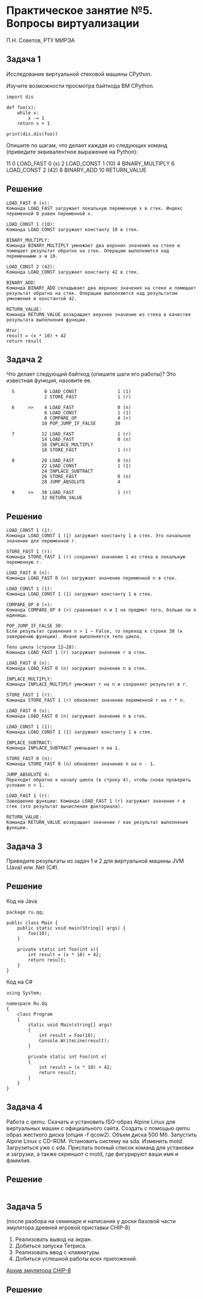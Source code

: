 # Практическое занятие №5. Вопросы виртуализации

П.Н. Советов, РТУ МИРЭА

## Задача 1

Исследование виртуальной стековой машины CPython.

Изучите возможности просмотра байткода ВМ CPython.

```
import dis

def foo(x):
    while x:
        x -= 1
    return x + 1

print(dis.dis(foo))
```

Опишите по шагам, что делает каждая из следующих команд (приведите эквивалентное выражение на Python):

 11           0 LOAD_FAST                0 (x)
              2 LOAD_CONST               1 (10)
              4 BINARY_MULTIPLY
              6 LOAD_CONST               2 (42)
              8 BINARY_ADD
             10 RETURN_VALUE

## Решение 

```
LOAD_FAST 0 (x):
Команда LOAD_FAST загружает локальную переменную x в стек. Индекс переменной 0 равен переменной x.

LOAD_CONST 1 (10):
Команда LOAD_CONST загружает константу 10 в стек.

BINARY_MULTIPLY:
Команда BINARY_MULTIPLY умножает два верхних значения на стеке и помещает результат обратно на стек. Операции выполняются над переменными x и 10.

LOAD_CONST 2 (42):
Команда LOAD_CONST загружает константу 42 в стек.

BINARY_ADD:
Команда BINARY_ADD складывает два верхних значения на стеке и помещает результат обратно на стек. Операции выполняются над результатом умножения и константой 42.

RETURN_VALUE:
Команда RETURN_VALUE возвращает верхнее значение из стека в качестве результата выполнения функции.

Итог:
result = (x * 10) + 42
return result
```

## Задача 2

Что делает следующий байткод (опишите шаги его работы)? Это известная функция, назовите ее.

```
  5           0 LOAD_CONST               1 (1)
              2 STORE_FAST               1 (r)

  6     >>    4 LOAD_FAST                0 (n)
              6 LOAD_CONST               1 (1)
              8 COMPARE_OP               4 (>)
             10 POP_JUMP_IF_FALSE       30

  7          12 LOAD_FAST                1 (r)
             14 LOAD_FAST                0 (n)
             16 INPLACE_MULTIPLY
             18 STORE_FAST               1 (r)

  8          20 LOAD_FAST                0 (n)
             22 LOAD_CONST               1 (1)
             24 INPLACE_SUBTRACT
             26 STORE_FAST               0 (n)
             28 JUMP_ABSOLUTE            4

  9     >>   30 LOAD_FAST                1 (r)
             32 RETURN_VALUE
```

## Решение 

```
LOAD_CONST 1 (1):
Команда LOAD_CONST 1 (1) загружает константу 1 в стек. Это начальное значение для переменной r.

STORE_FAST 1 (r):
Команда STORE_FAST 1 (r) сохраняет значение 1 из стека в локальную переменную r.

LOAD_FAST 0 (n):
Команда LOAD_FAST 0 (n) загружает значение переменной n в стек.

LOAD_CONST 1 (1):
Команда LOAD_CONST 1 (1) загружает константу 1 в стек.

COMPARE_OP 4 (>):
Команда COMPARE_OP 4 (>) сравнивает n и 1 на предмет того, больше ли n единицы.

POP_JUMP_IF_FALSE 30:
Если результат сравнения n > 1 — False, то переход к строке 30 (к завершению функции). Иначе выполняется тело цикла.

Тело цикла (строки 12–28):
Команда LOAD_FAST 1 (r) загружает значение r в стек.

LOAD_FAST 0 (n):
Команда LOAD_FAST 0 (n) загружает значение n в стек.

INPLACE_MULTIPLY:
Команда INPLACE_MULTIPLY умножает r на n и сохраняет результат в r.

STORE_FAST 1 (r):
Команда STORE_FAST 1 (r) обновляет значение переменной r на r * n.

LOAD_FAST 0 (n):
Команда LOAD_FAST 0 (n) загружает значение n в стек.

LOAD_CONST 1 (1):
Команда LOAD_CONST 1 (1) загружает константу 1 в стек.

INPLACE_SUBTRACT:
Команда INPLACE_SUBTRACT уменьшает n на 1.

STORE_FAST 0 (n):
Команда STORE_FAST 0 (n) обновляет значение n на n - 1.

JUMP_ABSOLUTE 4:
Переходит обратно к началу цикла (в строку 4), чтобы снова проверить условие n > 1.

LOAD_FAST 1 (r):
Завершение функции: Команда LOAD_FAST 1 (r) загружает значение r в стек (это результат вычисления факториала).

RETURN_VALUE:
Команда RETURN_VALUE возвращает значение r как результат выполнения функции.
```

## Задача 3

Приведите результаты из задач 1 и 2 для виртуальной машины JVM (Java) или .Net (C#).

## Решение 

Код на Java

```
package ru.qq;

public class Main {
    public static void main(String[] args) {
        foo(10);
    }

    private static int foo(int x){
        int result = (x * 10) + 42;
        return result;
    }
}
```

Код на C#

```
using System;

namespace Ru.Qq
{
    class Program
    {
        static void Main(string[] args)
        {
            int result = Foo(10);
            Console.WriteLine(result);
        }

        private static int Foo(int x)
        {
            int result = (x * 10) + 42;
            return result;
        }
    }
}
```

## Задача 4

Работа с qemu. Скачать и установить ISO-образ Alpine Linux для виртуальных машин с официального сайта.
Создать с помощью qemu образ жесткого диска (опция -f qcow2). Объем диска 500 Мб.
Запустить Alpine Linux с CD-ROM.
Установить систему на sda. Изменить motd.
Загрузиться уже с sda.
Прислать полный список команд для установки и загрузки, а также скриншот с motd, где фигурируют ваши имя и фамилия.

## Решение 

```

```

## Задача 5

(после разбора на семинаре и написания у доски базовой части эмулятора древней игровой приставки CHIP-8)

1. Реализовать вывод на экран.
2. Добиться запуска Тетриса.
3. Реализовать ввод с клавиатуры.
4. Добиться успешной работы всех приложений.

[Архив эмулятора CHIP-8](chip.zip)

## Решение 

```

```
